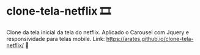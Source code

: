 # clone-tela-netflix 🎞️
Clone da tela inicial da tela do netflix. Aplicado o Carousel com Jquery e responsividade para telas mobile.
Link: https://arates.github.io/clone-tela-netflix/ 🏹

